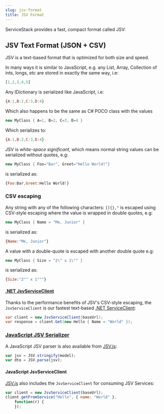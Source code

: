 ```yaml
---
slug: jsv-format
title: JSV Format
---
```


ServiceStack provides a fast, compact format called JSV:

## JSV Text Format (JSON + CSV)

JSV is a text-based format that is optimized for both size and speed.

In many ways it is similar to JavaScript, e.g. any List, Array, Collection of ints, longs, etc are stored in exactly the same way, i.e:

```js
[1,2,3,4,5]
```

Any IDictionary is serialized like JavaScript, i.e:

```js
{A:1,B:2,C:3,D:4}
```

Which also happens to be the same as C# POCO class with the values 

```csharp
new MyClass { A=1, B=2, C=3, D=4 }
```

Which serializes to:

```js
{A:1,B:2,C:3,D:4}
```

JSV is *white-space significant*, which means normal string values can be serialized without quotes, e.g: 

```csharp
new MyClass { Foo="Bar", Greet="Hello World!"}
```

is serialized as:

```js
{Foo:Bar,Greet:Hello World!}
```

### CSV escaping

Any string with any of the following characters: `[]{},"`
is escaped using CSV-style escaping where the value is wrapped in double quotes, e.g:

```csharp
new MyClass { Name = "Me, Junior" }
```

is serialized as:
	
```js
{Name:"Me, Junior"}
```

A value with a double-quote is escaped with another double quote e.g:

```csharp
new MyClass { Size = "2\" x 1\"" }
```

is serialized as:

```js
{Size:"2"" x 1"""}
```

#### [.NET JsvServiceClient](/csharp-client#httpwebrequest-service-clients)

Thanks to the performance benefits of JSV's CSV-style escaping, the `JsvServiceClient` 
is our fastest text-based [.NET ServiceClient](/csharp-client):

```csharp
var client = new JsvServiceClient(baseUrl);
var response = client.Get(new Hello { Name = "World" });
```

### [JavaScript JSV Serializer](https://github.com/ServiceStack/ServiceStack/blob/v5.4.1/lib/js/JSV.js)

A JavaScript JSV parser is also available from [JSV.js](https://github.com/ServiceStack/ServiceStack/blob/v5.4.1/lib/js/JSV.js):

```javascript
var jsv = JSV.stringify(model);
var dto = JSV.parse(jsv);
```

#### JavaScript JsvServiceClient

[JSV.js](https://github.com/ServiceStack/ServiceStack/blob/v5.4.1/lib/js/JSV.js#L464) also includes the `JsvServiceClient` for consuming JSV Services:

```javascript
var client = new JsvServiceClient(baseUrl);
client.getFromService("Hello", { name: "World" }, 
    function(r) {
    });
```

